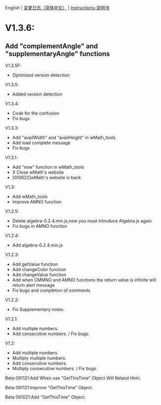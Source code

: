 English | [变更日志（简体中文）](./ChangeLogs_CN.md) | [Instructions-说明书](./Instructions-说明书.md)
# V1.3.6:
## Add "complementAngle" and "supplementaryAngle" functions

V1.3.5F:
- Optimized version detection

V1.3.5:
- Added version detection 

V1.3.4:
- Code for the confusion
- Fix bugs

V1.3.3:
- Add "availWidth" and "availHeight" in wMath_tools
- Add load complete message 
- Fix bugs

V1.3.1:
- Add "now" function in wMath_tools
- X Close wMath's website
- [010622]wMath's website is back

V1.3:
- Add wMath_tools
- Improve AMNO function

V1.2.5:
- Delete algebra-0.2.4.min.js,now you must introduce Algebra.js again
- Fix bugs in AMNO function

V1.2.4:
- Add algebra-0.2.4.min.js

V1.2.3:
- Add getValue function
- Add changeColor function
- Add changeValue function
- Add when CMMNO and AMNO functions the return value is infinite will return alert message
- Fix bugs and completion of comments


V1.2.2:
- Fix Supplementary notes.

 V1.2.1:
- Add multiple numbers.
- Add consecutive numbers.
/ Fix bugs.

V1.2:
+ Add multiple numbers.
+ Multiply multiple numbers.
+ Add consecutive numbers.
+ Multiply consecutive numbers.
/ Fix bugs.

Beta 091121:Add When use "GetThisTime" Object Will Relaod Html.

Beta 091121:Improve "GetThisTime" Object.

Beta 091021:Add "GetThisTime" Object.







